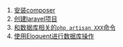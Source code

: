 

1. [安装composer](https://github.com/benson-lin/Learning-PHP/blob/master/laravel5.1/01-install-composer.md)
2. [创建laravel项目](https://github.com/benson-lin/Learning-PHP/blob/master/laravel5.1/02-create-laravel-project.md)
3. [和数据库相关的`php artisan XXX`命令](https://github.com/benson-lin/Learning-PHP/blob/master/laravel5.1/03-artisan-about-databse.md)
4. [使用Eloquent进行数据库操作](https://github.com/benson-lin/Learning-PHP/blob/master/laravel5.1/04-use-eloquent.md)